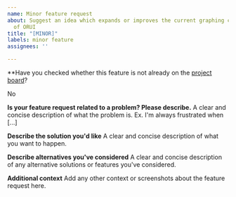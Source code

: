 ```yaml
---
name: Minor feature request
about: Suggest an idea which expands or improves the current graphing capabilities
  of ORUI
title: "[MINOR]"
labels: minor feature
assignees: ''

---
```


**Have you checked whether this feature is not already on the [project board](https://github.com/org-roam/org-roam-ui/projects/2)?

No

**Is your feature request related to a problem? Please describe.**
A clear and concise description of what the problem is. Ex. I'm always frustrated when [...]

**Describe the solution you'd like**
A clear and concise description of what you want to happen.

**Describe alternatives you've considered**
A clear and concise description of any alternative solutions or features you've considered.

**Additional context**
Add any other context or screenshots about the feature request here.
